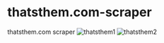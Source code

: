 # thatsthem.com-scraper
thatsthem.com scraper
![thatsthem1](https://user-images.githubusercontent.com/96170584/147945147-4f6baca7-4cd6-4c3e-9d7b-e02a1789f17c.PNG)
![thatsthem2](https://user-images.githubusercontent.com/96170584/147945153-ee9fd8d9-57b6-4d72-b7e0-ddcc709079b8.PNG)
